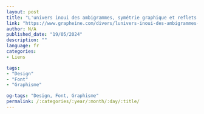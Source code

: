 ```yaml
---
layout: post
title: "L'univers inoui des ambigrammes, symétrie graphique et reflets de mots"
link: "https://www.grapheine.com/divers/lunivers-inoui-des-ambigrammes-symetrie-graphique-et-reflets-de-mots"
author: N/A
published_date: "19/05/2024"
description: ""
language: fr
categories:
- Liens

tags:
- "Design"
- "Font"
- "Graphisme"

og-tags: "Design, Font, Graphisme"
permalink: /:categories/:year/:month/:day/:title/
---
```

